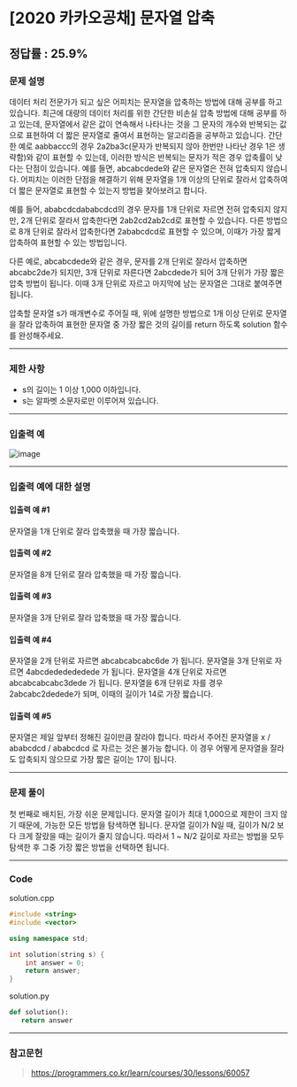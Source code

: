 # [2020 카카오공채] 문자열 압축

## 정답률 : 25.9%

### 문제 설명

데이터 처리 전문가가 되고 싶은 어피치는 문자열을 압축하는 방법에 대해 공부를 하고 있습니다. 최근에 대량의 데이터 처리를 위한 간단한 비손실 압축 방법에 대해 공부를 하고 있는데, 문자열에서 같은 값이 연속해서 나타나는 것을 그 문자의 개수와 반복되는 값으로 표현하여 더 짧은 문자열로 줄여서 표현하는 알고리즘을 공부하고 있습니다.
간단한 예로 aabbaccc의 경우 2a2ba3c(문자가 반복되지 않아 한번만 나타난 경우 1은 생략함)와 같이 표현할 수 있는데, 이러한 방식은 반복되는 문자가 적은 경우 압축률이 낮다는 단점이 있습니다. 예를 들면, abcabcdede와 같은 문자열은 전혀 압축되지 않습니다. 어피치는 이러한 단점을 해결하기 위해 문자열을 1개 이상의 단위로 잘라서 압축하여 더 짧은 문자열로 표현할 수 있는지 방법을 찾아보려고 합니다.

예를 들어, ababcdcdababcdcd의 경우 문자를 1개 단위로 자르면 전혀 압축되지 않지만, 2개 단위로 잘라서 압축한다면 2ab2cd2ab2cd로 표현할 수 있습니다. 다른 방법으로 8개 단위로 잘라서 압축한다면 2ababcdcd로 표현할 수 있으며, 이때가 가장 짧게 압축하여 표현할 수 있는 방법입니다.

다른 예로, abcabcdede와 같은 경우, 문자를 2개 단위로 잘라서 압축하면 abcabc2de가 되지만, 3개 단위로 자른다면 2abcdede가 되어 3개 단위가 가장 짧은 압축 방법이 됩니다. 이때 3개 단위로 자르고 마지막에 남는 문자열은 그대로 붙여주면 됩니다.

압축할 문자열 s가 매개변수로 주어질 때, 위에 설명한 방법으로 1개 이상 단위로 문자열을 잘라 압축하여 표현한 문자열 중 가장 짧은 것의 길이를 return 하도록 solution 함수를 완성해주세요.
- - -

### 제한 사항

* s의 길이는 1 이상 1,000 이하입니다.
* s는 알파벳 소문자로만 이루어져 있습니다.
- - -

### 입출력 예

![image](https://user-images.githubusercontent.com/44596066/70865441-335ab600-1fa1-11ea-9bc1-69859a4f89bb.png)
- - -

### 입출력 예에 대한 설명

#### 입출력 예 #1

문자열을 1개 단위로 잘라 압축했을 때 가장 짧습니다.

#### 입출력 예 #2

문자열을 8개 단위로 잘라 압축했을 때 가장 짧습니다.

#### 입출력 예 #3

문자열을 3개 단위로 잘라 압축했을 때 가장 짧습니다.

#### 입출력 예 #4

문자열을 2개 단위로 자르면 abcabcabcabc6de 가 됩니다.
문자열을 3개 단위로 자르면 4abcdededededede 가 됩니다.
문자열을 4개 단위로 자르면 abcabcabcabc3dede 가 됩니다.
문자열을 6개 단위로 자를 경우 2abcabc2dedede가 되며, 이때의 길이가 14로 가장 짧습니다.

#### 입출력 예 #5

문자열은 제일 앞부터 정해진 길이만큼 잘라야 합니다.
따라서 주어진 문자열을 x / ababcdcd / ababcdcd 로 자르는 것은 불가능 합니다.
이 경우 어떻게 문자열을 잘라도 압축되지 않으므로 가장 짧은 길이는 17이 됩니다.
- - -

### 문제 풀이

첫 번째로 배치된, 가장 쉬운 문제입니다. 문자열 길이가 최대 1,000으로 제한이 크지 않기 때문에, 가능한 모든 방법을 탐색하면 됩니다. 문자열 길이가 N일 때, 길이가 N/2 보다 크게 잘랐을 때는 길이가 줄지 않습니다. 따라서 1 ~ N/2 길이로 자르는 방법을 모두 탐색한 후 그중 가장 짧은 방법을 선택하면 됩니다.
- - -

### Code

solution.cpp
```c++
#include <string>
#include <vector>

using namespace std;

int solution(string s) {
    int answer = 0;
    return answer;
}
```
solution.py
```python
def solution():
   return answer
 ```
- - -

### 참고문헌

> https://programmers.co.kr/learn/courses/30/lessons/60057

